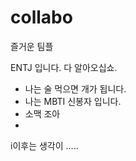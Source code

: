 # collabo
즐거운 팀플

ENTJ 입니다. 다 알아오십쇼.
- 나는 술 먹으면 개가 됩니다.
- 나는 MBTI 신봉자 입니다.
- 소맥 조아
- 
i이후는 생각이 .....
